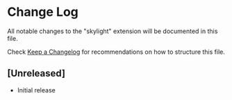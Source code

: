 # Change Log

All notable changes to the "skylight" extension will be documented in this file.

Check [Keep a Changelog](http://keepachangelog.com/) for recommendations on how to structure this file.

## [Unreleased]

- Initial release